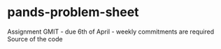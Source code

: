 # pands-problem-sheet
Assignment GMIT - due 6th of April - weekly commitments are required
Source of the code 
